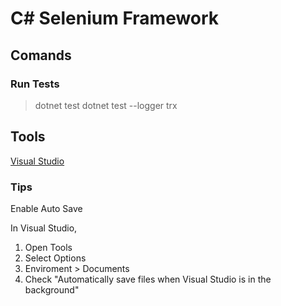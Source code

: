 ﻿# C# Selenium Framework

## Comands

### Run Tests

> dotnet test
> dotnet test --logger trx

## Tools

[Visual Studio](https://visualstudio.microsoft.com/)

### Tips

Enable Auto Save

In Visual Studio, 

1. Open Tools
2. Select Options
3. Enviroment > Documents 
4. Check "Automatically save files when Visual Studio is in the background"